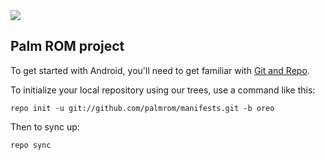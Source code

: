 <img src="https://raw.githubusercontent.com/palmrom/manifests/opt-cm-14.1/palm.png">

Palm ROM project
---------------

To get started with Android, you'll need to get
familiar with [Git and Repo](http://source.android.com/source/using-repo.html).

To initialize your local repository using our trees, use a command like this:

    repo init -u git://github.com/palmrom/manifests.git -b oreo

Then to sync up:

    repo sync


